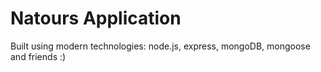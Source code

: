 # Natours Application

Built using modern technologies: node.js, express, mongoDB, mongoose and friends :)